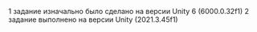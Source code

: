 1 задание изначально было сделано на версии Unity 6 (6000.0.32f1)
2 задание выполнено на версии Unity (2021.3.45f1)
